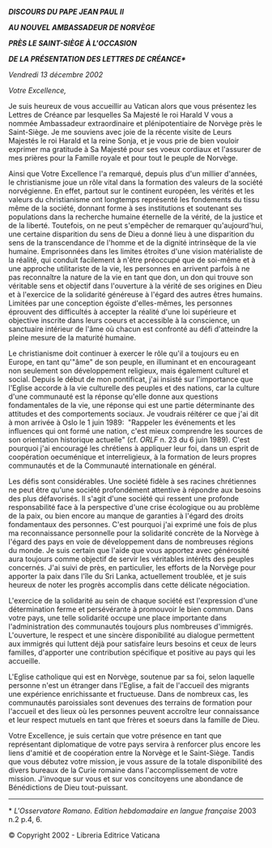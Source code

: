 ***DISCOURS DU PAPE JEAN PAUL II***

***AU NOUVEL AMBASSADEUR DE NORVÈGE***

***PRÈS LE SAINT-SIÈGE À L'OCCASION***

***DE LA PRÉSENTATION DES LETTRES DE CRÉANCE\****

*Vendredi 13 décembre 2002*

*Votre Excellence,*

Je suis heureux de vous accueillir au Vatican alors que vous présentez les Lettres de Créance par lesquelles Sa Majesté le roi Harald V vous a nommée Ambassadeur extraordinaire et plénipotentiaire de Norvège près le Saint-Siège. Je me souviens avec joie de la récente visite de Leurs Majestés le roi Harald et la reine Sonja, et je vous prie de bien vouloir exprimer ma gratitude à Sa Majesté pour ses voeux cordiaux et l'assurer de mes prières pour la Famille royale et pour tout le peuple de Norvège.

Ainsi que Votre Excellence l'a remarqué, depuis plus d'un millier d'années, le christianisme joue un rôle vital dans la formation des valeurs de la société norvégienne. En effet, partout sur le continent européen, les vérités et les valeurs du christianisme ont longtemps représenté les fondements du tissu même de la société, donnant forme à ses institutions et soutenant ses populations dans la recherche humaine éternelle de la vérité, de la justice et de la liberté. Toutefois, on ne peut s'empêcher de remarquer qu'aujourd'hui, une certaine disparition du sens de Dieu a donné lieu à une disparition du sens de la transcendance de l'homme et de la dignité intrinsèque de la vie humaine. Emprisonnées dans les limites étroites d'une vision matérialiste de la réalité, qui conduit facilement à n'être préoccupé que de soi-même et à une approche utilitariste de la vie, les personnes en arrivent parfois à ne pas reconnaître la nature de la vie en tant que don, un don qui trouve son véritable sens et objectif dans l'ouverture à la vérité de ses origines en Dieu et à l'exercice de la solidarité généreuse à l'égard des autres êtres humains. Limitées par une conception égoïste d'elles-mêmes, les personnes éprouvent des difficultés à accepter la réalité d'une loi supérieure et objective inscrite dans leurs coeurs et accessible à la conscience, un sanctuaire intérieur de l'âme où chacun est confronté au défi d'atteindre la pleine mesure de la maturité humaine.

Le christianisme doit continuer à exercer le rôle qu'il a toujours eu en Europe, en tant qu'"âme" de son peuple, en illuminant et en encourageant non seulement son développement religieux, mais également culturel et social. Depuis le début de mon pontificat, j'ai insisté sur l'importance que l'Eglise accorde à la vie culturelle des peuples et des nations, car la culture d'une communauté est la réponse qu'elle donne aux questions fondamentales de la vie, une réponse qui est une partie déterminante des attitudes et des comportements sociaux. Je voudrais réitérer ce que j'ai dit à mon arrivée à Oslo le 1 juin 1989:  "Rappeler les événements et les influences qui ont formé une nation, c'est mieux comprendre les sources de son orientation historique actuelle" (cf. *ORLF* n. 23 du 6 juin 1989). C'est pourquoi j'ai encouragé les chrétiens à appliquer leur foi, dans un esprit de coopération oecuménique et interreligieux, à la formation de leurs propres communautés et de la Communauté internationale en général.

Les défis sont considérables. Une société fidèle à ses racines chrétiennes ne peut être qu'une société profondément attentive à répondre aux besoins des plus défavorisés. Il s'agit d'une société qui ressent une profonde responsabilité face à la perspective d'une crise écologique ou au problème de la paix, ou bien encore au manque de garanties à l'égard des droits fondamentaux des personnes. C'est pourquoi j'ai exprimé une fois de plus ma reconnaissance personnelle pour la solidarité concrète de la Norvège à l'égard des pays en voie de développement dans de nombreuses régions du monde. Je suis certain que l'aide que vous apportez avec générosité aura toujours comme objectif de servir les véritables intérêts des peuples concernés. J'ai suivi de près, en particulier, les efforts de la Norvège pour apporter la paix dans l'île du Sri Lanka, actuellement troublée, et je suis heureux de noter les progrès accomplis dans cette délicate négociation.

L'exercice de la solidarité au sein de chaque société est l'expression d'une détermination ferme et persévérante à promouvoir le bien commun. Dans votre pays, une telle solidarité occupe une place importante dans l'administration des communautés toujours plus nombreuses d'immigrés. L'ouverture, le respect et une sincère disponibilité au dialogue permettent aux immigrés qui luttent déjà pour satisfaire leurs besoins et ceux de leurs familles, d'apporter une contribution spécifique et positive au pays qui les accueille.

L'Eglise catholique qui est en Norvège, soutenue par sa foi, selon laquelle personne n'est un étranger dans l'Eglise, a fait de l'accueil des migrants une expérience enrichissante et fructueuse. Dans de nombreux cas, les communautés paroissiales sont devenues des terrains de formation pour l'accueil et des lieux où les personnes peuvent accroître leur connaissance et leur respect mutuels en tant que frères et soeurs dans la famille de Dieu.

Votre Excellence, je suis certain que votre présence en tant que représentant diplomatique de votre pays servira à renforcer plus encore les liens d'amitié et de coopération entre la Norvège et le Saint-Siège. Tandis que vous débutez votre mission, je vous assure de la totale disponibilité des divers bureaux de la Curie romaine dans l'accomplissement de votre mission. J'invoque sur vous et sur vos concitoyens une abondance de Bénédictions de Dieu tout-puissant.

* * *

\* *L'Osservatore Romano. Edition hebdomadaire en langue française* 2003 n.2 p.4, 6.

© Copyright 2002 \- Libreria Editrice Vaticana